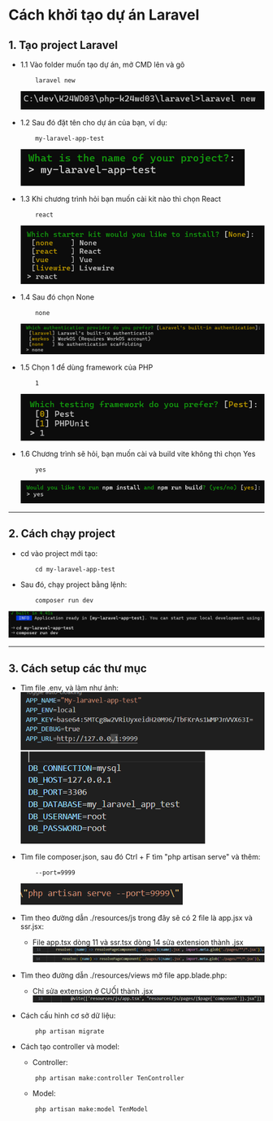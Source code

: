 # Cách khởi tạo dự án Laravel

## 1. Tạo project Laravel

- 1.1 Vào folder muốn tạo dự án, mở CMD lên và gõ

    ```text
        laravel new
    ```

    ![alt text](./img/step1/1.png)

- 1.2 Sau đó đặt tên cho dự án của bạn, ví dụ:

    ```text
        my-laravel-app-test
    ```

    ![alt text](./img/step1/2.png)

- 1.3 Khi chương trình hỏi bạn muốn cài kit nào thì chọn React

    ```text
        react
    ```

    ![alt text](./img/step1/3.png)

- 1.4 Sau đó chọn None

    ```text
        none
    ```

    ![alt text](./img/step1/4.png)

- 1.5 Chọn 1 để dùng framework của PHP

    ```text
        1
    ```

    ![alt text](./img/step1/5.png)

- 1.6 Chương trình sẽ hỏi, bạn muốn cài và build vite không thì chọn Yes
    ```text
        yes
    ```
    ![alt text](./img/step1/6.png)

---

## 2. Cách chạy project

- cd vào project mới tạo:
    ```text
        cd my-laravel-app-test
    ```
- Sau đó, chạy project bằng lệnh:
    ```text
        composer run dev
    ```

![alt text](./img/step2/7.png)

---

## 3. Cách setup các thư mục

- Tìm file .env, và làm như ảnh:
  ![alt text](./img/step3/1.png)
  ![alt text](./img/step3/2.png)

- Tìm file composer.json, sau đó Ctrl + F tìm "php artisan serve" và thêm:

    ```text
        --port=9999
    ```

    ![alt text](./img/step3/3.png)

- Tìm theo đường dẫn ./resources/js trong đây sẽ có 2 file là app.jsx và ssr.jsx:
    - File app.tsx dòng 11 và ssr.tsx dòng 14 sửa extension thành .jsx
      ![alt text](./img/step3/4.png)
      ![alt text](./img/step3/5.png)

- Tìm theo đường dẫn ./resources/views mở file app.blade.php:
    - Chỉ sửa extension ở CUỐI thành .jsx
      ![alt text](./img/step3/6.png)



- Cách cấu hình cơ sở dữ liệu:

    ```text
        php artisan migrate
    ```

- Cách tạo controller và model:
    - Controller:

    ```text
        php artisan make:controller TenController
    ```

    - Model:

    ```text
        php artisan make:model TenModel
    ```
